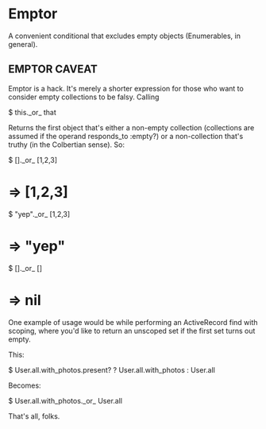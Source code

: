 Emptor
===============
A convenient conditional that excludes empty objects (Enumerables, in general).

EMPTOR CAVEAT
---------------------
Emptor is a hack.  It's merely a shorter expression for those who want to consider empty collections to be falsy.  Calling

  $ this._or\_ that
  
Returns the first object that's either a non-empty collection (collections are assumed if the operand responds_to :empty?) or a non-collection that's truthy (in the Colbertian sense). So:

  $ []._or\_ [1,2,3]
  # => [1,2,3]
  
  $ "yep"._or\_ [1,2,3]
  # => "yep"
  
  $ []._or\_ []
  # => nil
  
One example of usage would be while performing an ActiveRecord find with scoping, where you'd like to return an unscoped set if the first set turns out empty. 

This:

  $ User.all.with_photos.present? ? User.all.with_photos : User.all
  
Becomes:

  $ User.all.with_photos._or\_ User.all
  
That's all, folks.

  